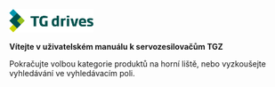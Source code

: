 <img src="Manual/source/common/img/TGlogoFull.svg" alt="TG logo" style="width:30%;">   

**Vítejte v uživatelském manuálu k servozesilovačům TGZ**   

Pokračujte volbou kategorie produktů na horní liště, nebo vyzkoušejte vyhledávání ve vyhledávacím poli.


<!--## Seznam dokumentů-->
